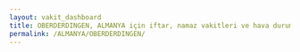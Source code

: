 ```yaml
---
layout: vakit_dashboard
title: OBERDERDINGEN, ALMANYA için iftar, namaz vakitleri ve hava durumu - ilçe/eyalet seç
permalink: /ALMANYA/OBERDERDINGEN/
---
```


<script type="text/javascript">
  var GLOBAL_COUNTRY = 'ALMANYA';
  var GLOBAL_CITY = 'OBERDERDINGEN';
  var GLOBAL_STATE = '';
  var lat = 72;
  var lon = 21;
</script>
